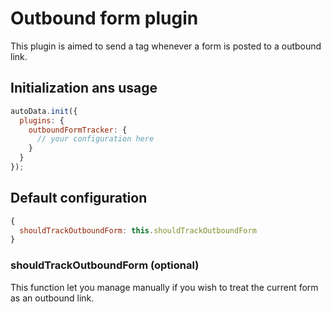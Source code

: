 # Outbound form plugin

This plugin is aimed to send a tag whenever a form is posted
to a outbound link.

## Initialization ans usage

```js
autoData.init({
  plugins: {
    outboundFormTracker: {
      // your configuration here
    }
  }
});
```

## Default configuration

```js
{
  shouldTrackOutboundForm: this.shouldTrackOutboundForm
}
```

### shouldTrackOutboundForm (optional)

This function let you manage manually if you wish to treat the current form
as an outbound link.